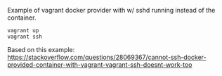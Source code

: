 Example of vagrant docker provider with w/ sshd running instead of the
container.

    vagrant up
    vagrant ssh

Based on this example: https://stackoverflow.com/questions/28069367/cannot-ssh-docker-provided-container-with-vagrant-vagrant-ssh-doesnt-work-too
